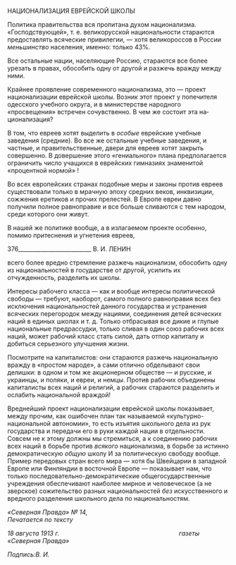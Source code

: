 НАЦИОНАЛИЗАЦИЯ ЕВРЕЙСКОЙ ШКОЛЫ

Политика правительства вся пропитана духом национализма. «Господствующей», т. е. великорусской национальности стараются предоставлять всяческие привилегии, — хотя великороссов в России _меньшинство_ населения, именно: только 43%.

Все остальные нации, населяющие Россию, стараются все более урезать в правах, обособить одну от другой и разжечь вражду между ними.

Крайнее проявление современного национализма, это — проект национализации ев­рейской школы. Возник этот проект у попечителя одесского учебного округа, и в мини­стерстве народного «просвещения» встречен сочувственно. В чем же состоит эта на­ционализация?

В том, что евреев хотят выделить в _особые_ еврейские учебные заведения (средние). Во все же остальные учебные заведения, и частные, и правительственные, двери для евреев хотят закрыть совершенно. В довершение этого «гениального» плана предпола­гается ограничить число учащихся в еврейских гимназиях знаменитой «процентной нормой» !

Во всех европейских странах подобные меры и законы против евреев существовали только в мрачную эпоху средних веков, инквизиции, сожжения еретиков и прочих пре­лестей. В Европе евреи давно получили полное равноправие и все больше сливаются с тем народом, среди которого они живут.

В нашей же политике вообще, а в излагаемом проекте особенно, помимо притесне­ния и угнетения евреев,

  

376__________________________ В. И. ЛЕНИН

всего более вредно стремление разжечь национализм, обособить одну из национально­стей в государстве от другой, усилить их отчужденность, разделить их школы.

Интересы рабочего класса — как и вообще интересы политической свободы — тре­буют, наоборот, самого полного равноправия всех без исключения национальностей данного государства и устранения всяческих перегородок между нациями, соединения детей всяческих наций в единых школах и т. д. Только отбрасывая все дикие и глупые национальные предрассудки, только сливая в один союз рабочих всех наций, может ра­бочий класс стать силой, дать отпор капиталу и добиться серьезного улучшения жизни.

Посмотрите на капиталистов: они стараются разжечь национальную вражду в «про­стом народе», а сами отлично обделывают свои делишки: в одном и том же акционер­ном обществе — и русские, и украинцы, и поляки, и евреи, и немцы. Против рабочих объединены капиталисты всех наций и религий, а рабочих стараются разделить и осла­бить национальной враждой!

Вреднейший проект национализации еврейской школы показывает, между прочим, как ошибочен план так называемой «культурно-национальной автономии», то есть изъ­ятия школьного дела из рук государства и передачи его в руки каждой нации в отдель­ности. Совсем не к этому должны мы стремиться, а к соединению рабочих всех наций в борьбе против _всякого_ национализма, в борьбе за истинно демократическую _общую_ школу И за политическую свободу вообще. Пример передовых стран всего мира — хо­тя бы Швейцарии в западной Европе или Финляндии в восточной Европе — показыва­ет нам, что только последовательно-демократические общегосударственные учрежде­ния обеспечивают наиболее мирное и человеческое (а не зверское) сожительство раз­ных национальностей _без_ искусственного и вредного разделения школьного дела по национальностям.

_«Северная Правда» № 14,                                                                  Печатается по тексту_

_18 августа 1913 г.                                                                     газеты «Северная Правда»_

_Подпись:В. И._